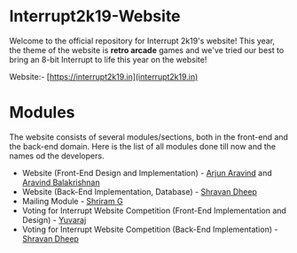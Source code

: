 # Interrupt2k19-Website
Welcome to the official repository for Interrupt 2k19's website!
This year, the theme of the website is **retro arcade** games and we've tried our best to bring an 8-bit Interrupt to life this year on the website!

Website:- [https://interrupt2k19.in](interrupt2k19.in)

# Modules
The website consists of several modules/sections, both in the front-end and the back-end domain. Here is the list of all modules done till now and the names od the developers.

* Website (Front-End Design and Implementation) - [Arjun Aravind](http://arjunaravind.in) and [Aravind Balakrishnan](http://aravindbalakrishnan.in)
* Website (Back-End Implementation, Database) - [Shravan Dheep](https://github.com/Shravandheep4)
* Mailing Module - [Shriram G](https://github.com/SHRIRAM0509)
* Voting for Interrupt Website Competition (Front-End Implementation and Design) - [Yuvaraj](https://github.com/jyuvaraj03)
* Voting for Interrupt Website Competition (Back-End Implementation) - [Shravan Dheep](https://github.com/Shravandheep4)
